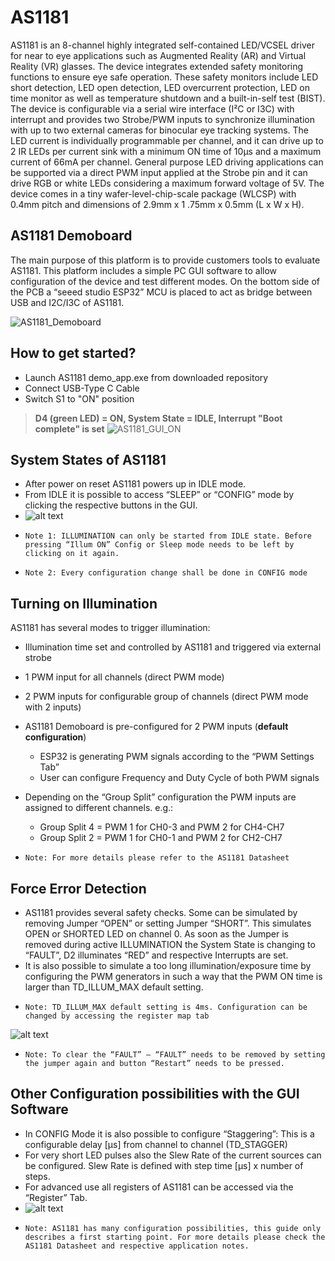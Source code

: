 # AS1181
AS1181 is an 8-channel highly integrated self-contained LED/VCSEL driver for near to eye applications such as Augmented Reality (AR) and Virtual Reality (VR) glasses. The device integrates extended safety monitoring functions to ensure eye safe operation. These safety monitors include LED short detection, LED open detection, LED overcurrent protection, LED on time monitor as well as temperature shutdown and a built-in-self test (BIST).
The device is configurable via a serial wire interface (I²C or I3C) with interrupt and provides two Strobe/PWM inputs to synchronize illumination with up to two external cameras for binocular eye tracking systems.
The LED current is individually programmable per channel, and it can drive up to 2 IR LEDs per current sink with a minimum ON time of 10μs and a maximum current of 66mA per channel.
General purpose LED driving applications can be supported via a direct PWM input applied at the Strobe pin and it can drive RGB or white LEDs considering a maximum forward voltage of 5V.
The device comes in a tiny wafer-level-chip-scale package (WLCSP) with 0.4mm pitch and dimensions of 2.9mm x 1 .75mm x 0.5mm (L x W x H).
## AS1181 Demoboard
The main purpose of this platform is to provide customers tools to evaluate AS1181.
This platform includes a simple PC GUI software to allow configuration of the device and test different modes.
On the bottom side of the PCB a “seeed studio ESP32” MCU is placed to act as bridge between USB and I2C/I3C of AS1181.

![AS1181_Demoboard](docs/img/AS1181_Demoboard.png)
## How to get started?

- Launch AS1181 demo_app.exe from downloaded repository
- Connect USB-Type C Cable
- Switch S1 to "ON" position
>**D4 (green LED) = ON, System State = IDLE, Interrupt "Boot complete" is set**
![AS1181_GUI_ON](docs/img/AS1181_GUI_ON.JPG)
## System States of AS1181
- After power on reset AS1181 powers up in IDLE mode.
- From IDLE it is possible to access “SLEEP” or “CONFIG” mode by clicking the respective buttons in the GUI.
- ![alt text](docs/img/AS1181_state_flow.png)
-     Note 1: ILLUMINATION can only be started from IDLE state. Before pressing “Illum ON” Config or Sleep mode needs to be left by clicking on it again. 
-     Note 2: Every configuration change shall be done in CONFIG mode
## Turning on Illumination
AS1181 has several modes to trigger illumination:
- Illumination time set and controlled by AS1181 and triggered via external strobe 
- 1 PWM input for all channels (direct PWM mode)
- 2 PWM inputs for configurable group of channels (direct PWM mode with 2 inputs)
- AS1181 Demoboard is pre-configured for 2 PWM inputs (**default configuration**)
    - ESP32 is generating PWM signals according to the “PWM Settings Tab”
    - User can configure Frequency and Duty Cycle of both PWM signals

- Depending on the “Group Split” configuration the PWM inputs are assigned to different channels. e.g.:
    - Group Split 4 = PWM 1 for CH0-3 and PWM 2 for CH4-CH7
    - Group Split 2 = PWM 1 for CH0-1 and PWM 2 for CH2-CH7 
-     Note: For more details please refer to the AS1181 Datasheet

## Force Error Detection
- AS1181 provides several safety checks. Some can be simulated by removing Jumper “OPEN” or setting Jumper “SHORT”. This simulates OPEN or SHORTED LED on channel 0.
As soon as the Jumper is removed during active ILLUMINATION the System State is changing to “FAULT”, D2 illuminates “RED” and respective Interrupts are set.
- It is also possible to simulate a too long illumination/exposure time by configuring the PWM generators in such a way that the PWM ON time is larger than TD_ILLUM_MAX default setting. 
-     Note: TD_ILLUM_MAX default setting is 4ms. Configuration can be changed by accessing the register map tab
![alt text](docs/img/AS1181_GUI_FAULT.JPG)
-     Note: To clear the “FAULT” – “FAULT” needs to be removed by setting the jumper again and button “Restart” needs to be pressed.

## Other Configuration possibilities with the GUI Software
- In CONFIG Mode it is also possible to configure “Staggering”: This is a configurable delay [µs] from channel to channel (TD_STAGGER)
- For very short LED pulses also the Slew Rate of the current sources can be configured. Slew Rate is defined with step time [µs] x number of steps.
- For advanced use all registers of AS1181 can be accessed via the “Register” Tab.
- ![alt text](docs/img/AS1181_GUI_REGISTER.JPG)
-     Note: AS1181 has many configuration possibilities, this guide only describes a first starting point. For more details please check the AS1181 Datasheet and respective application notes.
